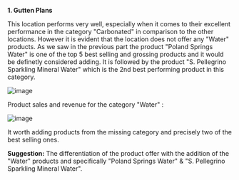 **1. Gutten Plans**

This location performs very well, especially when it comes to their excellent performance in the category "Carbonated" in comparison to the other locations.
However it is evident that the location does not offer any "Water" products. As we saw in the previous part the product "Poland Springs Water" is one of the top 5 best selling and grossing products and it would be definetly considered adding. It is followed by the product "S. Pellegrino Sparkling Mineral Water" which is the 2nd best performing product in this category.

![image](https://user-images.githubusercontent.com/69303154/205493895-45b4f192-d7b7-427d-ad01-36a316e79ea8.png)

Product sales and revenue for the category "Water" :

![image](https://user-images.githubusercontent.com/69303154/205493940-7abb1c8a-3d90-4d23-94a3-5bca84d6264f.png)

It worth adding products from the missing category and precisely two of the best selling ones.

**Suggestion:** The differentiation of the product offer with the addition of the "Water" products and specifically "Poland Springs Water" & "S. Pellegrino Sparkling Mineral Water".
